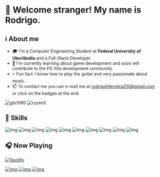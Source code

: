 # :vulcan_salute: Welcome stranger! My name is Rodrigo.
## ℹ️ About me
- 🎓 I'm a Computer Engineering Student at __Federal University of Uberlândia__ and a Full-Stack Developer.
- 🔭 I'm currently learning about game development and soon will contribute to the PS Vita development community.
- ⚡ Fun fact: I know how to play the guitar and very passionate about music.
- 📫 To contact me you can e-mail me at rodrigohferreira210@gmail.com or click on the badges at the end.

![gtx1080](https://img.shields.io/badge/GTX1080-76B900?style=for-the-badge&logo=nvidia&logoColor=white) 
![ryzen5](https://img.shields.io/badge/Ryzen_5_3600-ED1C24?style=for-the-badge&logo=amd&logoColor=white)

## 🚀 Skills
![img](https://img.shields.io/badge/Python-3776AB?style=for-the-badge&logo=python&logoColor=white) 
![img](https://img.shields.io/badge/C-00599C?style=for-the-badge&logo=c&logoColor=white) 
![img](https://img.shields.io/badge/Java-ED8B00?style=for-the-badge&logo=java&logoColor=white) 
![img](https://img.shields.io/badge/React-20232A?style=for-the-badge&logo=react&logoColor=61DAFB) 
![img](https://img.shields.io/badge/Node.js-43853D?style=for-the-badge&logo=node.js&logoColor=white) 
![img](https://img.shields.io/badge/Amazon_AWS-232F3E?style=for-the-badge&logo=amazon-aws&logoColor=white)
![img](https://img.shields.io/badge/JavaScript-F7DF1E?style=for-the-badge&logo=javascript&logoColor=black)
![img](https://img.shields.io/badge/PostgreSQL-316192?style=for-the-badge&logo=postgresql&logoColor=white)
![img](https://img.shields.io/badge/MongoDB-4EA94B?style=for-the-badge&logo=mongodb&logoColor=white)
![img](https://img.shields.io/badge/Unity-100000?style=for-the-badge&logo=unity&logoColor=white)
## 🎧 Now Playing
[![Spotify](https://spotify-readme-mhaqy0gf0-r-drg.vercel.app/api/spotify)](https://open.spotify.com/user/12157279004)

[![img](https://img.shields.io/badge/LinkedIn-0077B5?style=for-the-badge&logo=linkedin&logoColor=white)](https://www.linkedin.com/in/rodrigo-henrique-ferreira-032192170/)
[![img](https://img.shields.io/badge/SoundCloud-FF3300?style=for-the-badge&logo=soundcloud&logoColor=white)](https://soundcloud.com/r-drg)
[![img](https://img.shields.io/badge/Twitch-9146FF?style=for-the-badge&logo=twitch&logoColor=white)](https://twitch.tv/ze_vinganca)
